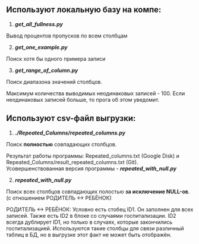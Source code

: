 Используют **локальную базу** на компе:
-----------------------------------

1) ***get_all_fullness.py***

Вывод процентов пропусков по всем столбцам 

2) ***get_one_example.py***

Поиск хотя бы одного примера записи 

3) ***get_range_of_column.py***

Поиск диапазона значений столбцов.

Максимум количества выводимых неодинаковых записей - 100.
Если неодинаковых записей больше, то прога об этом уведомит.

Используют csv-файл выгрузки:
-----------------------------------

1) ***./Repeated_Columns/repeated_columns.py***

Поиск **полностью** совпадающих столбцов.

Результат работы программы: Repeated_columns.txt (Google Disk) и Repeated_Columns/result_repeated_columns.txt (Git).
Усовершенствованная версия программы - ***repeated_with_null.py***

2) ***repeated_with_null.py***

Поиск всех столбцов совпадающих полостью **за исключение NULL-ов**. (с отношением РОДИТЕЛЬ <-> РЕБЁНОК)

РОДИТЕЛЬ <-> РЕБЁНОК:
Условно есть стобец ID1. Он заполнен для всех записей. Также есть ID2 в блоке со случаями госпитализации. ID2 всегда дублирует ID1, но только в случаях, которые закончились госпитализацией.
Используются такие столбцы для связи различный таблиц в БД, но в выгрузке этот факт не может быть отображён.
